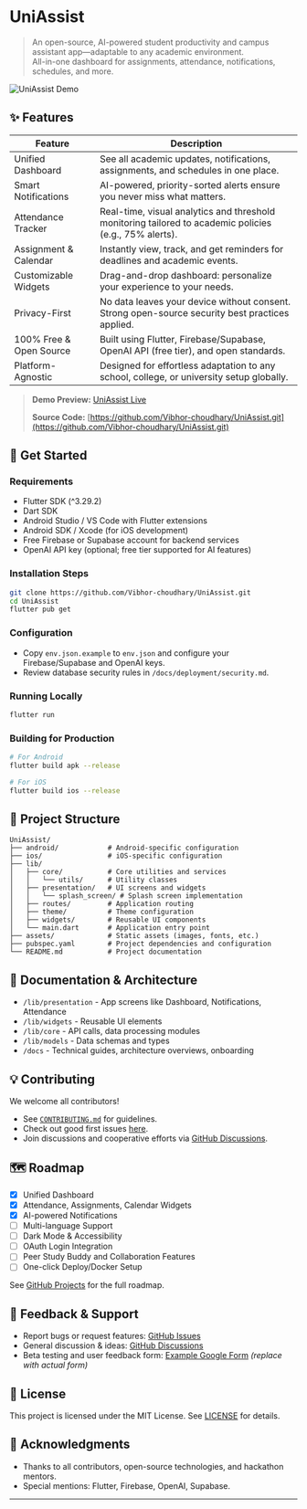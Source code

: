 # UniAssist

> An open-source, AI-powered student productivity and campus assistant app—adaptable to any academic environment.  
> All-in-one dashboard for assignments, attendance, notifications, schedules, and more.

![UniAssist Demo](assets/demo.gif)  
<!-- Replace with your actual demo GIF or screenshot -->

## ✨ Features

| Feature               | Description                                                                                             |
|-----------------------|---------------------------------------------------------------------------------------------------------|
| Unified Dashboard     | See all academic updates, notifications, assignments, and schedules in one place.                      |
| Smart Notifications   | AI-powered, priority-sorted alerts ensure you never miss what matters.                                 |
| Attendance Tracker    | Real-time, visual analytics and threshold monitoring tailored to academic policies (e.g., 75% alerts).  |
| Assignment & Calendar | Instantly view, track, and get reminders for deadlines and academic events.                            |
| Customizable Widgets  | Drag-and-drop dashboard: personalize your experience to your needs.                                    |
| Privacy-First         | No data leaves your device without consent. Strong open-source security best practices applied.         |
| 100% Free & Open Source | Built using Flutter, Firebase/Supabase, OpenAI API (free tier), and open standards.                  |
| Platform-Agnostic     | Designed for effortless adaptation to any school, college, or university setup globally.                |

> **Demo Preview:** [UniAssist Live](https://preview.builtwithrocket.new/campus-copilot-7wx0o81)  
>  
> **Source Code:** [https://github.com/Vibhor-choudhary/UniAssist.git](https://github.com/Vibhor-choudhary/UniAssist.git)

## 🚀 Get Started

### Requirements
- Flutter SDK (^3.29.2)
- Dart SDK
- Android Studio / VS Code with Flutter extensions
- Android SDK / Xcode (for iOS development)
- Free Firebase or Supabase account for backend services
- OpenAI API key (optional; free tier supported for AI features)

### Installation Steps

```bash
git clone https://github.com/Vibhor-choudhary/UniAssist.git
cd UniAssist
flutter pub get
```

### Configuration

- Copy `env.json.example` to `env.json` and configure your Firebase/Supabase and OpenAI keys.
- Review database security rules in `/docs/deployment/security.md`.

### Running Locally

```bash
flutter run
```

### Building for Production

```bash
# For Android
flutter build apk --release

# For iOS
flutter build ios --release
```

## 📁 Project Structure

```
UniAssist/
├── android/            # Android-specific configuration
├── ios/                # iOS-specific configuration
├── lib/
│   ├── core/           # Core utilities and services
│   │   └── utils/      # Utility classes
│   ├── presentation/   # UI screens and widgets
│   │   └── splash_screen/ # Splash screen implementation
│   ├── routes/         # Application routing
│   ├── theme/          # Theme configuration
│   ├── widgets/        # Reusable UI components
│   └── main.dart       # Application entry point
├── assets/             # Static assets (images, fonts, etc.)
├── pubspec.yaml        # Project dependencies and configuration
└── README.md           # Project documentation
```

## 📖 Documentation & Architecture

- `/lib/presentation` - App screens like Dashboard, Notifications, Attendance  
- `/lib/widgets` - Reusable UI elements  
- `/lib/core` - API calls, data processing modules  
- `/lib/models` - Data schemas and types  
- `/docs` - Technical guides, architecture overviews, onboarding  

## 💡 Contributing

We welcome all contributors!

- See [`CONTRIBUTING.md`](CONTRIBUTING.md) for guidelines.
- Check out good first issues [here](https://github.com/Vibhor-choudhary/UniAssist/issues?q=is%3Aissue+is%3Aopen+label%3A%22good+first+issue%22).
- Join discussions and cooperative efforts via [GitHub Discussions](https://github.com/Vibhor-choudhary/UniAssist/discussions).

## 🗺️ Roadmap

- [x] Unified Dashboard  
- [x] Attendance, Assignments, Calendar Widgets  
- [x] AI-powered Notifications  
- [ ] Multi-language Support  
- [ ] Dark Mode & Accessibility    
- [ ] OAuth Login Integration  
- [ ] Peer Study Buddy and Collaboration Features  
- [ ] One-click Deploy/Docker Setup

See [GitHub Projects](https://github.com/Vibhor-choudhary/UniAssist/projects) for the full roadmap.

## 🔎 Feedback & Support

- Report bugs or request features: [GitHub Issues](https://github.com/Vibhor-choudhary/UniAssist/issues)
- General discussion & ideas: [GitHub Discussions](https://github.com/Vibhor-choudhary/UniAssist/discussions)
- Beta testing and user feedback form: [Example Google Form](https://forms.gle/your-form) *(replace with actual form)*

## 📄 License

This project is licensed under the MIT License. See [LICENSE](LICENSE) for details.

## 🤝 Acknowledgments

- Thanks to all contributors, open-source technologies, and hackathon mentors.
- Special mentions: Flutter, Firebase, OpenAI, Supabase.

---

